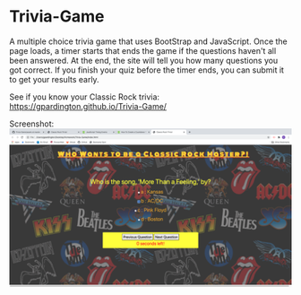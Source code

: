 # Trivia-Game
A multiple choice trivia game that uses BootStrap and JavaScript. Once the page loads, a timer starts that ends the game if the questions haven't all been answered. At the end, the site will tell you how many questions you got correct. If you finish your quiz before the timer ends, you can submit it to get your results early. 

See if you know your Classic Rock trivia:
https://gpardington.github.io/Trivia-Game/

Screenshot:
![](assets/screen-shot.png?raw=true "Screenshot")